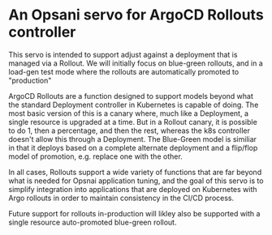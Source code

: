 # An Opsani servo for ArgoCD Rollouts controller

This servo is intended to support adjust against a deployment that is managed via a Rollout. We will initially focus on blue-green rollouts, and in a load-gen test mode where the rollouts are automatically promoted to "production"

ArgoCD Rollouts are a function designed to support models beyond what the standard Deployment controller in Kubernetes is capable of doing. The most basic version of this is a canary where, much like a Deployment, a single resource is upgraded at a time.  But in a Rollout canary, it is possible to do 1, then a percentage, and then the rest, whereas the k8s controller doesn't allow this through a Deployment.  The Blue-Green model is similiar in that it deploys based on a complete alternate deployment and a flip/flop model of promotion, e.g. replace one with the other.

In all cases, Rollouts support a wide variety of functions that are far beyond what is needed for Opsnai application tuning, and the goal of this servo is to simplify integration into applications that are deployed on Kubernetes with Argo rollouts in order to maintain consistency in the CI/CD process.

Future support for rollouts in-production will likley also be supported with a single resource auto-promoted blue-green rollout.

